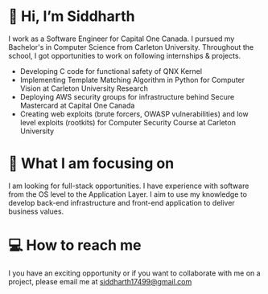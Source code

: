 # 👋 Hi, I’m Siddharth

I work as a Software Engineer for Capital One Canada.
I pursued my Bachelor's in Computer Science from Carleton University. Throughout the school, I got opportunities to work on following internships & projects. 

- Developing C code for functional safety of QNX Kernel 
- Implementing Template Matching Algorithm in Python for Computer Vision at Carleton University Research
- Deploying AWS security groups for infrastructure behind Secure Mastercard at Capital One Canada
- Creating web exploits (brute forcers, OWASP vulnerabilities) and low level exploits (rootkits) for Computer Security Course at Carleton University 

# 🎯 What I am focusing on 
I am looking for full-stack opportunities. I have experience with software from the OS level to the Application Layer. I aim to use my knowledge to develop back-end infrastructure and front-end application to deliver business values. 

# 💻 How to reach me 
I you have an exciting opportunity or if you want to collaborate with me on a project, please email me at siddharth17499@gmail.com

<!---
schadha17/schadha17 is a ✨ special ✨ repository because its `README.md` (this file) appears on your GitHub profile.
You can click the Preview link to take a look at your changes.
--->
